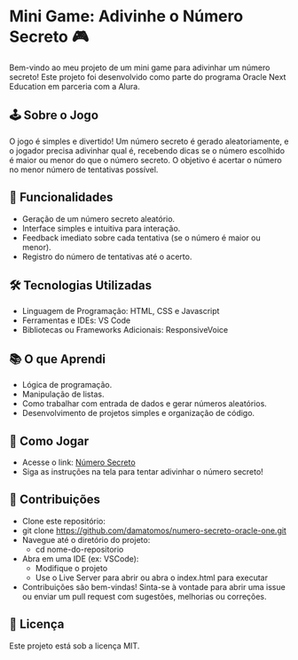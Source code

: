 # Mini Game: Adivinhe o Número Secreto 🎮
Bem-vindo ao meu projeto de um mini game para adivinhar um número secreto! Este projeto foi desenvolvido como parte do programa Oracle Next Education em parceria com a Alura.

## 🕹️ Sobre o Jogo
O jogo é simples e divertido! Um número secreto é gerado aleatoriamente, e o jogador precisa adivinhar qual é, recebendo dicas se o número escolhido é maior ou menor do que o número secreto. O objetivo é acertar o número no menor número de tentativas possível.

## 🚀 Funcionalidades
- Geração de um número secreto aleatório.
- Interface simples e intuitiva para interação.
- Feedback imediato sobre cada tentativa (se o número é maior ou menor).
- Registro do número de tentativas até o acerto.

## 🛠️ Tecnologias Utilizadas
- Linguagem de Programação: HTML, CSS e Javascript
- Ferramentas e IDEs: VS Code
- Bibliotecas ou Frameworks Adicionais: ResponsiveVoice

## 📚 O que Aprendi
- Lógica de programação.
- Manipulação de listas.
- Como trabalhar com entrada de dados e gerar números aleatórios.
- Desenvolvimento de projetos simples e organização de código.

## 🎯 Como Jogar
- Acesse o link: [Número Secreto](https://numero-secreto-black-alpha.vercel.app/)
- Siga as instruções na tela para tentar adivinhar o número secreto!

## 🤝 Contribuições
- Clone este repositório:
- git clone https://github.com/damatomos/numero-secreto-oracle-one.git
- Navegue até o diretório do projeto:
  - cd nome-do-repositorio
- Abra em uma IDE (ex: VSCode):
  - Modifique o projeto
  - Use o Live Server para abrir ou abra o index.html para executar
- Contribuições são bem-vindas! Sinta-se à vontade para abrir uma issue ou enviar um pull request com sugestões, melhorias ou correções.

## 📄 Licença
Este projeto está sob a licença MIT.
